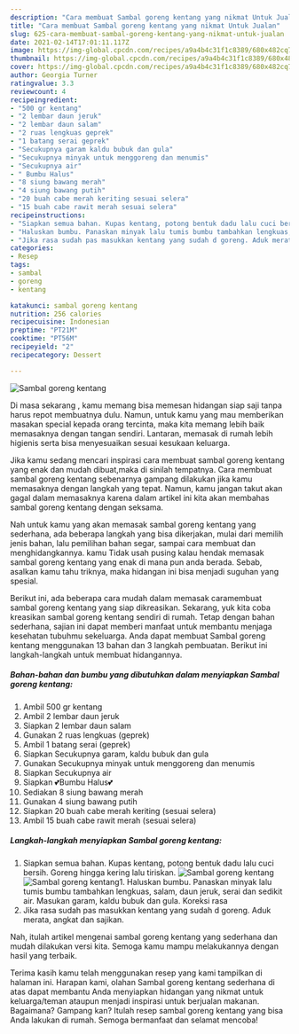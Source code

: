 ```yaml
---
description: "Cara membuat Sambal goreng kentang yang nikmat Untuk Jualan"
title: "Cara membuat Sambal goreng kentang yang nikmat Untuk Jualan"
slug: 625-cara-membuat-sambal-goreng-kentang-yang-nikmat-untuk-jualan
date: 2021-02-14T17:01:11.117Z
image: https://img-global.cpcdn.com/recipes/a9a4b4c31f1c8389/680x482cq70/sambal-goreng-kentang-foto-resep-utama.jpg
thumbnail: https://img-global.cpcdn.com/recipes/a9a4b4c31f1c8389/680x482cq70/sambal-goreng-kentang-foto-resep-utama.jpg
cover: https://img-global.cpcdn.com/recipes/a9a4b4c31f1c8389/680x482cq70/sambal-goreng-kentang-foto-resep-utama.jpg
author: Georgia Turner
ratingvalue: 3.3
reviewcount: 4
recipeingredient:
- "500 gr kentang"
- "2 lembar daun jeruk"
- "2 lembar daun salam"
- "2 ruas lengkuas geprek"
- "1 batang serai geprek"
- "Secukupnya garam kaldu bubuk dan gula"
- "Secukupnya minyak untuk menggoreng dan menumis"
- "Secukupnya air"
- " Bumbu Halus"
- "8 siung bawang merah"
- "4 siung bawang putih"
- "20 buah cabe merah keriting sesuai selera"
- "15 buah cabe rawit merah sesuai selera"
recipeinstructions:
- "Siapkan semua bahan. Kupas kentang, potong bentuk dadu lalu cuci bersih. Goreng hingga kering lalu tiriskan."
- "Haluskan bumbu. Panaskan minyak lalu tumis bumbu tambahkan lengkuas, salam, daun jeruk, serai dan sedikit air. Masukan garam, kaldu bubuk dan gula. Koreksi rasa"
- "Jika rasa sudah pas masukkan kentang yang sudah d goreng. Aduk merata, angkat dan sajikan."
categories:
- Resep
tags:
- sambal
- goreng
- kentang

katakunci: sambal goreng kentang 
nutrition: 256 calories
recipecuisine: Indonesian
preptime: "PT21M"
cooktime: "PT56M"
recipeyield: "2"
recipecategory: Dessert

---
```



![Sambal goreng kentang](https://img-global.cpcdn.com/recipes/a9a4b4c31f1c8389/680x482cq70/sambal-goreng-kentang-foto-resep-utama.jpg)

Di masa  sekarang , kamu memang bisa memesan hidangan siap saji tanpa harus repot membuatnya dulu. Namun, untuk kamu yang mau memberikan masakan special kepada orang tercinta, maka kita memang lebih baik memasaknya dengan tangan sendiri. Lantaran, memasak di rumah lebih higienis serta bisa menyesuaikan sesuai kesukaan keluarga.

Jika kamu sedang mencari inspirasi cara membuat sambal goreng kentang yang enak dan mudah dibuat,maka di sinilah tempatnya. Cara membuat sambal goreng kentang  sebenarnya gampang dilakukan jika kamu memasaknya dengan langkah yang tepat. Namun, kamu jangan takut akan gagal dalam memasaknya 
karena dalam artikel ini kita akan membahas sambal goreng kentang dengan seksama.  



Nah untuk kamu yang akan memasak sambal goreng kentang yang sederhana, ada beberapa langkah yang bisa dikerjakan, mulai dari memilih jenis bahan, lalu pemilihan bahan segar, sampai cara membuat dan menghidangkannya. kamu Tidak usah pusing kalau hendak memasak sambal goreng kentang yang enak di mana pun anda berada. Sebab, asalkan kamu  tahu triknya, maka hidangan ini bisa menjadi suguhan yang spesial.

Berikut ini, ada beberapa cara mudah dalam memasak caramembuat sambal goreng kentang yang siap dikreasikan. Sekarang, yuk kita coba kreasikan sambal goreng kentang sendiri di rumah. Tetap dengan bahan sederhana, sajian ini dapat memberi manfaat untuk membantu menjaga kesehatan tubuhmu sekeluarga. Anda dapat membuat Sambal goreng kentang menggunakan 13 bahan dan 3 langkah pembuatan. Berikut ini langkah-langkah untuk membuat hidangannya.

<!--inarticleads1-->

##### Bahan-bahan dan bumbu yang dibutuhkan dalam menyiapkan Sambal goreng kentang:

1. Ambil 500 gr kentang
1. Ambil 2 lembar daun jeruk
1. Siapkan 2 lembar daun salam
1. Gunakan 2 ruas lengkuas (geprek)
1. Ambil 1 batang serai (geprek)
1. Siapkan Secukupnya garam, kaldu bubuk dan gula
1. Gunakan Secukupnya minyak untuk menggoreng dan menumis
1. Siapkan Secukupnya air
1. Siapkan  💕Bumbu Halus💕
1. Sediakan 8 siung bawang merah
1. Gunakan 4 siung bawang putih
1. Siapkan 20 buah cabe merah keriting (sesuai selera)
1. Ambil 15 buah cabe rawit merah (sesuai selera)




<!--inarticleads2-->

##### Langkah-langkah menyiapkan Sambal goreng kentang:

1. Siapkan semua bahan. Kupas kentang, potong bentuk dadu lalu cuci bersih. Goreng hingga kering lalu tiriskan.
<img src="https://img-global.cpcdn.com/steps/47d78070d2c62889/160x128cq70/sambal-goreng-kentang-langkah-memasak-1-foto.jpg" alt="Sambal goreng kentang"><img src="https://img-global.cpcdn.com/steps/d366b1a252efa279/160x128cq70/sambal-goreng-kentang-langkah-memasak-1-foto.jpg" alt="Sambal goreng kentang">1. Haluskan bumbu. Panaskan minyak lalu tumis bumbu tambahkan lengkuas, salam, daun jeruk, serai dan sedikit air. Masukan garam, kaldu bubuk dan gula. Koreksi rasa
1. Jika rasa sudah pas masukkan kentang yang sudah d goreng. Aduk merata, angkat dan sajikan.




Nah, itulah artikel mengenai  sambal goreng kentang  yang sederhana dan mudah dilakukan versi kita. Semoga kamu mampu melakukannya dengan hasil yang terbaik. 

Terima kasih kamu telah menggunakan resep yang kami tampilkan di halaman ini. Harapan kami, olahan  Sambal goreng kentang sederhana di atas dapat membantu Anda menyiapkan hidangan yang nikmat untuk keluarga/teman ataupun menjadi inspirasi untuk berjualan makanan. Bagaimana? Gampang kan? Itulah resep sambal goreng kentang yang bisa Anda lakukan di rumah. Semoga bermanfaat dan selamat mencoba!

